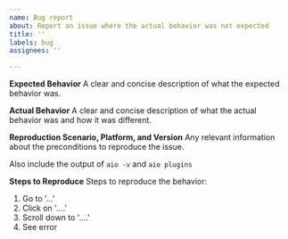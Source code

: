 ```yaml
---
name: Bug report
about: Report an issue where the actual behavior was not expected
title: ''
labels: bug
assignees: ''

---
```


**Expected Behavior**
A clear and concise description of what the expected behavior was.

**Actual Behavior**
A clear and concise description of what the actual behavior was and how it was different.

**Reproduction Scenario, Platform, and Version**
Any relevant information about the preconditions to reproduce the issue.

Also include the output of `aio -v` and `aio plugins`

**Steps to Reproduce**
Steps to reproduce the behavior:
1. Go to '...'
2. Click on '....'
3. Scroll down to '....'
4. See error
